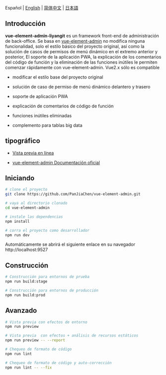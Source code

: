 Español | [English](./README.md) | [简体中文](./README.zh-CN.md) | [日本語](./README.ja.md)

## Introducción

**vue-element-admin-liyangit** es un framework front-end de administración de back-office. Se basa en [vue-element-admin](https://panjiachen.github.io/vue-element-admin) no modifica ninguna funcionalidad, solo el estilo básico del proyecto original, así como la solución de casos de permisos de menú dinámico en el extremo anterior y posterior, El soporte de la aplicación PWA, la explicación de los comentarios del código de función y la eliminación de las funciones inútiles le permiten comenzar rápidamente con vue-element-admin. Vue2.x sólo es compatible


* modificar el estilo base del proyecto original

* solución de caso de permiso de menú dinámico delantero y trasero

* soporte de aplicación PWA

* explicación de comentarios de código de función

* funciones inútiles eliminadas

* complemento para tablas big data

## tipográfico
- [Vista previa en línea](https://liyang-it.github.io/vue-admin-page)

- [vue-element-admin Documentación oficial](https://github.com/PanJiaChen/vue-element-admin) 


## Iniciando

```bash
# clone el proyecto
git clone https://github.com/PanJiaChen/vue-element-admin.git

# vaya al directorio clonado
cd vue-element-admin

# instale las dependencias
npm install

# corra el proyecto como desarrollador
npm run dev
```

Automáticamente se abrirá el siguiente enlace en su navegador http://localhost:9527

## Construcción

```bash
# Construcción para entornos de prueba
npm run build:stage

# Construcción para entornos de producción
npm run build:prod
```

## Avanzado

```bash
# Vista previa con efectos de entorno
npm run preview

# Vista previa  con efectos + análisis de recursos estáticos
npm run preview -- --report

# Chequeo de formato de código
npm run lint

# Chequeo de formato de código y auto-corrección
npm run lint -- --fix
```


